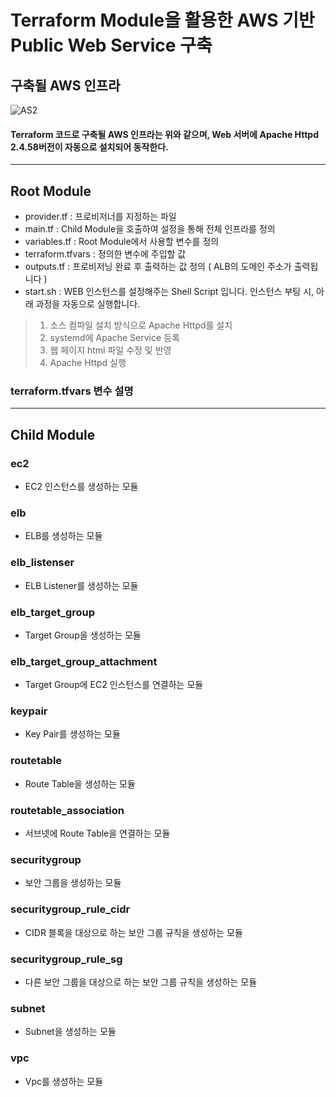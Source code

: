 # Terraform Module을 활용한 AWS 기반 Public Web Service 구축

## 구축될 AWS 인프라
![AS2](https://github.com/lijahong/Terraform_AWS_Module_Project/assets/69387517/a22a5a9c-0637-4178-bc24-d72860f7a342)
#### Terraform 코드로 구축될 AWS 인프라는 위와 같으며, Web 서버에 Apache Httpd 2.4.58버전이 자동으로 설치되어 동작한다.

---

## Root Module
- provider.tf : 프로비저너를 지정하는 파일
- main.tf : Child Module을 호출하여 설정을 통해 전체 인프라를 정의
- variables.tf : Root Module에서 사용할 변수를 정의
- terraform.tfvars : 정의한 변수에 주입할 값
- outputs.tf : 프로비저닝 완료 후 출력하는 값 정의 ( ALB의 도메인 주소가 출력됩니다 )
- start.sh : WEB 인스턴스를 설정해주는 Shell Script 입니다. 인스턴스 부팅 시, 아래 과정을 자동으로 실행합니다.
> 1. 소스 컴파일 설치 방식으로 Apache Httpd를 설치
> 2. systemd에 Apache Service 등록
> 3. 웹 페이지 html 파일 수정 및 반영
> 4. Apache Httpd 실행

### terraform.tfvars 변수 설명


---

## Child Module
### ec2
- EC2 인스턴스를 생성하는 모듈
### elb
- ELB를 생성하는 모듈
### elb_listenser
- ELB Listener를 생성하는 모듈
### elb_target_group
- Target Group을 생성하는 모듈
### elb_target_group_attachment
- Target Group에 EC2 인스턴스를 연결하는 모듈
### keypair
- Key Pair를 생성하는 모듈
### routetable
- Route Table을 생성하는 모듈
### routetable_association
- 서브넷에 Route Table을 연결하는 모듈
### securitygroup
- 보안 그룹을 생성하는 모듈
### securitygroup_rule_cidr
- CIDR 블록을 대상으로 하는 보안 그룹 규칙을 생성하는 모듈
### securitygroup_rule_sg
- 다른 보안 그룹을 대상으로 하는 보안 그룹 규칙을 생성하는 모듈
### subnet
- Subnet을 생성하는 모듈
### vpc
- Vpc를 생성하는 모듈

